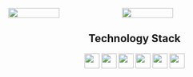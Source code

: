 <p style="display:flex">
  <img src="https://github-readme-stats.vercel.app/api?username=yydounai1234&show_icons=true&theme=tokyonight&line_height=25" style="width:45%">
  <br/>
  <img src="https://github-readme-streak-stats.herokuapp.com/?user=yydounai1234&show_icons=true&locale=en&layout=compact&theme=radical&line_height=0" style="width:45%" />
</p>
<h2 align="center">Technology Stack</h2>
<p align="center">
<img style="height: 30px" src="https://img.shields.io/badge/-JavaScript-black?style=flat-square&logo=javascript"/>
<img style="height: 30px" src="https://img.shields.io/badge/-Nodejs-black?style=flat-square&logo=Node.js"/>
<img style="height: 30px" src="https://img.shields.io/badge/-Nestjs-black?style=flat-square&logo=Nestjs"/>
<img style="height: 30px" src="https://img.shields.io/badge/-React-black?style=flat-square&logo=react"/>
<img style="height: 30px" src="https://img.shields.io/badge/-Vuejs-black?style=flat-square&logo=vue.js" />
<img style="height: 30px" src="https://img.shields.io/badge/-MySQL-black?style=flat-square&logo=mysql"/>
</p>
